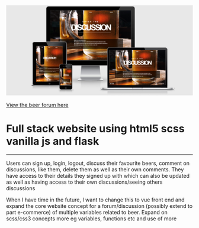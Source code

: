 ![Responsiveness](website/static/img/Responsiveness.png)

[View the beer forum here](https://beerforum.herokuapp.com/)

# Full stack website using html5 scss vanilla js and flask

---

Users can sign up, login, logout, discuss their favourite beers, comment on discussions, like them, delete them as well as their own comments. They have access to their details they signed up with which can also be updated as well as having access to their own discussions/seeing others discussions

When I have time in the future, I want to change this to vue front end and expand the core website concept for a forum/discussion (possibly extend to part e-commerce) of multiple variables related to beer. Expand on scss/css3 concepts more eg variables, functions etc and use of more
